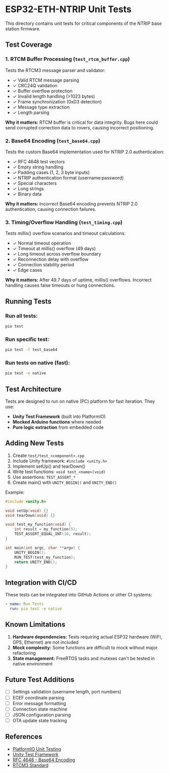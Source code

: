 # ESP32-ETH-NTRIP Unit Tests

This directory contains unit tests for critical components of the NTRIP base station firmware.

## Test Coverage

### 1. RTCM Buffer Processing (`test_rtcm_buffer.cpp`)
Tests the RTCM3 message parser and validator:
- ✓ Valid RTCM message parsing
- ✓ CRC24Q validation
- ✓ Buffer overflow protection
- ✓ Invalid length handling (>1023 bytes)
- ✓ Frame synchronization (0xD3 detection)
- ✓ Message type extraction
- ✓ Length parsing

**Why it matters:** RTCM buffer is critical for data integrity. Bugs here could send corrupted correction data to rovers, causing incorrect positioning.

### 2. Base64 Encoding (`test_base64.cpp`)
Tests the custom Base64 implementation used for NTRIP 2.0 authentication:
- ✓ RFC 4648 test vectors
- ✓ Empty string handling
- ✓ Padding cases (1, 2, 3 byte inputs)
- ✓ NTRIP authentication format (username:password)
- ✓ Special characters
- ✓ Long strings
- ✓ Binary data

**Why it matters:** Incorrect Base64 encoding prevents NTRIP 2.0 authentication, causing connection failures.

### 3. Timing/Overflow Handling (`test_timing.cpp`)
Tests millis() overflow scenarios and timeout calculations:
- ✓ Normal timeout operation
- ✓ Timeout at millis() overflow (49 days)
- ✓ Long timeout across overflow boundary
- ✓ Reconnection delay with overflow
- ✓ Connection stability period
- ✓ Edge cases

**Why it matters:** After 49.7 days of uptime, millis() overflows. Incorrect handling causes false timeouts or hung connections.

## Running Tests

### Run all tests:
```bash
pio test
```

### Run specific test:
```bash
pio test -f test_base64
```

### Run tests on native (fast):
```bash
pio test -e native
```

## Test Architecture

Tests are designed to run on native (PC) platform for fast iteration. They use:
- **Unity Test Framework** (built into PlatformIO)
- **Mocked Arduino functions** where needed
- **Pure logic extraction** from embedded code

## Adding New Tests

1. Create `test/test_<component>.cpp`
2. Include Unity framework: `#include <unity.h>`
3. Implement setUp() and tearDown()
4. Write test functions: `void test_<name>(void)`
5. Use assertions: `TEST_ASSERT_*`
6. Create main() with `UNITY_BEGIN()` and `UNITY_END()`

Example:
```cpp
#include <unity.h>

void setUp(void) {}
void tearDown(void) {}

void test_my_function(void) {
    int result = my_function(5);
    TEST_ASSERT_EQUAL_INT(10, result);
}

int main(int argc, char **argv) {
    UNITY_BEGIN();
    RUN_TEST(test_my_function);
    return UNITY_END();
}
```

## Integration with CI/CD

These tests can be integrated into GitHub Actions or other CI systems:

```yaml
- name: Run Tests
  run: pio test -e native
```

## Known Limitations

1. **Hardware dependencies:** Tests requiring actual ESP32 hardware (WiFi, GPS, Ethernet) are not included
2. **Mock complexity:** Some functions are difficult to mock without major refactoring
3. **State management:** FreeRTOS tasks and mutexes can't be tested in native environment

## Future Test Additions

- [ ] Settings validation (username length, port numbers)
- [ ] ECEF coordinate parsing
- [ ] Error message formatting
- [ ] Connection state machine
- [ ] JSON configuration parsing
- [ ] OTA update state tracking

## References

- [PlatformIO Unit Testing](https://docs.platformio.org/en/latest/plus/unit-testing.html)
- [Unity Test Framework](https://github.com/ThrowTheSwitch/Unity)
- [RFC 4648 - Base64 Encoding](https://tools.ietf.org/html/rfc4648)
- [RTCM3 Standard](https://www.rtcm.org/)
